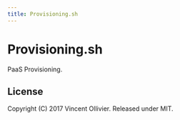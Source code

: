 ```yaml
---
title: Provisioning.sh
---
```

Provisioning.sh
===============

PaaS Provisioning.


License
-------

Copyright (C) 2017 Vincent Ollivier. Released under MIT.
